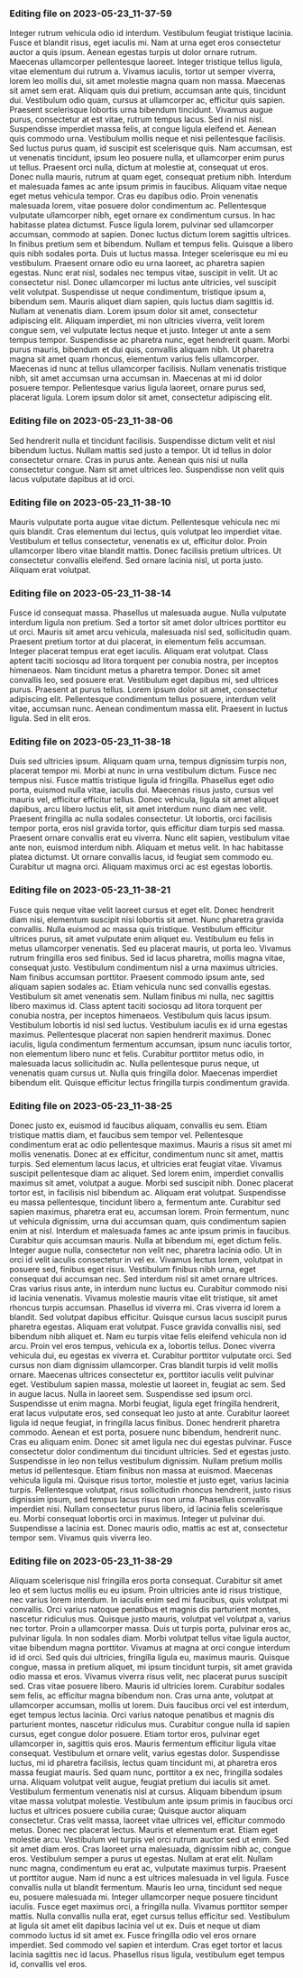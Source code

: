 

### Editing file on 2023-05-23_11-37-59

Integer rutrum vehicula odio id interdum. Vestibulum feugiat tristique lacinia. Fusce et blandit risus, eget iaculis mi. Nam at urna eget eros consectetur auctor a quis ipsum. Aenean egestas turpis ut dolor ornare rutrum. Maecenas ullamcorper pellentesque laoreet. Integer tristique tellus ligula, vitae elementum dui rutrum a. Vivamus iaculis, tortor ut semper viverra, lorem leo mollis dui, sit amet molestie magna quam non massa. Maecenas sit amet sem erat. Aliquam quis dui pretium, accumsan ante quis, tincidunt dui. Vestibulum odio quam, cursus at ullamcorper ac, efficitur quis sapien. Praesent scelerisque lobortis urna bibendum tincidunt. Vivamus augue purus, consectetur at est vitae, rutrum tempus lacus. Sed in nisl nisl. Suspendisse imperdiet massa felis, at congue ligula eleifend et.
Aenean quis commodo urna. Vestibulum mollis neque et nisi pellentesque facilisis. Sed luctus purus quam, id suscipit est scelerisque quis. Nam accumsan, est ut venenatis tincidunt, ipsum leo posuere nulla, et ullamcorper enim purus ut tellus. Praesent orci nulla, dictum at molestie at, consequat ut eros. Donec nulla mauris, rutrum at quam eget, consequat pretium nibh. Interdum et malesuada fames ac ante ipsum primis in faucibus. Aliquam vitae neque eget metus vehicula tempor. Cras eu dapibus odio. Proin venenatis malesuada lorem, vitae posuere dolor condimentum ac. Pellentesque vulputate ullamcorper nibh, eget ornare ex condimentum cursus.
In hac habitasse platea dictumst. Fusce ligula lorem, pulvinar sed ullamcorper accumsan, commodo at sapien. Donec luctus dictum lorem sagittis ultrices. In finibus pretium sem et bibendum. Nullam et tempus felis. Quisque a libero quis nibh sodales porta. Duis ut luctus massa. Integer scelerisque eu mi eu vestibulum. Praesent ornare odio eu urna laoreet, ac pharetra sapien egestas. Nunc erat nisl, sodales nec tempus vitae, suscipit in velit.
Ut ac consectetur nisl. Donec ullamcorper mi luctus ante ultricies, vel suscipit velit volutpat. Suspendisse ut neque condimentum, tristique ipsum a, bibendum sem. Mauris aliquet diam sapien, quis luctus diam sagittis id. Nullam at venenatis diam. Lorem ipsum dolor sit amet, consectetur adipiscing elit. Aliquam imperdiet, mi non ultricies viverra, velit lorem congue sem, vel vulputate lectus neque et justo. Integer ut ante a sem tempus tempor.
Suspendisse ac pharetra nunc, eget hendrerit quam. Morbi purus mauris, bibendum et dui quis, convallis aliquam nibh. Ut pharetra magna sit amet quam rhoncus, elementum varius felis ullamcorper. Maecenas id nunc at tellus ullamcorper facilisis. Nullam venenatis tristique nibh, sit amet accumsan urna accumsan in. Maecenas at mi id dolor posuere tempor. Pellentesque varius ligula laoreet, ornare purus sed, placerat ligula. Lorem ipsum dolor sit amet, consectetur adipiscing elit.




### Editing file on 2023-05-23_11-38-06

Sed hendrerit nulla et tincidunt facilisis. Suspendisse dictum velit et nisl bibendum luctus. Nullam mattis sed justo a tempor. Ut id tellus in dolor consectetur ornare. Cras in purus ante. Aenean quis nisi ut nulla consectetur congue. Nam sit amet ultrices leo. Suspendisse non velit quis lacus vulputate dapibus at id orci.




### Editing file on 2023-05-23_11-38-10

Mauris vulputate porta augue vitae dictum. Pellentesque vehicula nec mi quis blandit. Cras elementum dui lectus, quis volutpat leo imperdiet vitae. Vestibulum et tellus consectetur, venenatis ex ut, efficitur dolor. Proin ullamcorper libero vitae blandit mattis. Donec facilisis pretium ultrices. Ut consectetur convallis eleifend. Sed ornare lacinia nisl, ut porta justo. Aliquam erat volutpat.




### Editing file on 2023-05-23_11-38-14

Fusce id consequat massa. Phasellus ut malesuada augue. Nulla vulputate interdum ligula non pretium. Sed a tortor sit amet dolor ultrices porttitor eu ut orci. Mauris sit amet arcu vehicula, malesuada nisl sed, sollicitudin quam. Praesent pretium tortor at dui placerat, in elementum felis accumsan. Integer placerat tempus erat eget iaculis.
Aliquam erat volutpat. Class aptent taciti sociosqu ad litora torquent per conubia nostra, per inceptos himenaeos. Nam tincidunt metus a pharetra tempor. Donec sit amet convallis leo, sed posuere erat. Vestibulum eget dapibus mi, sed ultrices purus. Praesent at purus tellus. Lorem ipsum dolor sit amet, consectetur adipiscing elit. Pellentesque condimentum tellus posuere, interdum velit vitae, accumsan nunc. Aenean condimentum massa elit. Praesent in luctus ligula. Sed in elit eros.




### Editing file on 2023-05-23_11-38-18

Duis sed ultricies ipsum. Aliquam quam urna, tempus dignissim turpis non, placerat tempor mi. Morbi at nunc in urna vestibulum dictum. Fusce nec tempus nisi. Fusce mattis tristique ligula id fringilla. Phasellus eget odio porta, euismod nulla vitae, iaculis dui. Maecenas risus justo, cursus vel mauris vel, efficitur efficitur tellus. Donec vehicula, ligula sit amet aliquet dapibus, arcu libero luctus elit, sit amet interdum nunc diam nec velit. Praesent fringilla ac nulla sodales consectetur. Ut lobortis, orci facilisis tempor porta, eros nisl gravida tortor, quis efficitur diam turpis sed massa.
Praesent ornare convallis erat eu viverra. Nunc elit sapien, vestibulum vitae ante non, euismod interdum nibh. Aliquam et metus velit. In hac habitasse platea dictumst. Ut ornare convallis lacus, id feugiat sem commodo eu. Curabitur ut magna orci. Aliquam maximus orci ac est egestas lobortis.




### Editing file on 2023-05-23_11-38-21

Fusce quis neque vitae velit laoreet cursus et eget elit. Donec hendrerit diam nisi, elementum suscipit nisi lobortis sit amet. Nunc pharetra gravida convallis. Nulla euismod ac massa quis tristique. Vestibulum efficitur ultrices purus, sit amet vulputate enim aliquet eu. Vestibulum eu felis in metus ullamcorper venenatis. Sed eu placerat mauris, ut porta leo. Vivamus rutrum fringilla eros sed finibus. Sed id lacus pharetra, mollis magna vitae, consequat justo. Vestibulum condimentum nisl a urna maximus ultricies.
Nam finibus accumsan porttitor. Praesent commodo ipsum ante, sed aliquam sapien sodales ac. Etiam vehicula nunc sed convallis egestas. Vestibulum sit amet venenatis sem. Nullam finibus mi nulla, nec sagittis libero maximus id. Class aptent taciti sociosqu ad litora torquent per conubia nostra, per inceptos himenaeos. Vestibulum quis lacus ipsum. Vestibulum lobortis id nisl sed luctus. Vestibulum iaculis ex id urna egestas maximus. Pellentesque placerat non sapien hendrerit maximus. Donec iaculis, ligula condimentum fermentum accumsan, ipsum nunc iaculis tortor, non elementum libero nunc et felis. Curabitur porttitor metus odio, in malesuada lacus sollicitudin ac. Nulla pellentesque purus neque, ut venenatis quam cursus ut. Nulla quis fringilla dolor. Maecenas imperdiet bibendum elit. Quisque efficitur lectus fringilla turpis condimentum gravida.




### Editing file on 2023-05-23_11-38-25

Donec justo ex, euismod id faucibus aliquam, convallis eu sem. Etiam tristique mattis diam, et faucibus sem tempor vel. Pellentesque condimentum erat ac odio pellentesque maximus. Mauris a risus sit amet mi mollis venenatis. Donec at ex efficitur, condimentum nunc sit amet, mattis turpis. Sed elementum lacus lacus, et ultricies erat feugiat vitae. Vivamus suscipit pellentesque diam ac aliquet. Sed lorem enim, imperdiet convallis maximus sit amet, volutpat a augue. Morbi sed suscipit nibh. Donec placerat tortor est, in facilisis nisl bibendum ac. Aliquam erat volutpat. Suspendisse eu massa pellentesque, tincidunt libero a, fermentum ante. Curabitur sed sapien maximus, pharetra erat eu, accumsan lorem. Proin fermentum, nunc ut vehicula dignissim, urna dui accumsan quam, quis condimentum sapien enim at nisl. Interdum et malesuada fames ac ante ipsum primis in faucibus.
Curabitur quis accumsan mauris. Nulla at bibendum mi, eget dictum felis. Integer augue nulla, consectetur non velit nec, pharetra lacinia odio. Ut in orci id velit iaculis consectetur in vel ex. Vivamus lectus lorem, volutpat in posuere sed, finibus eget risus. Vestibulum finibus nibh urna, eget consequat dui accumsan nec. Sed interdum nisl sit amet ornare ultrices. Cras varius risus ante, in interdum nunc luctus eu. Curabitur commodo nisi id lacinia venenatis. Vivamus molestie mauris vitae elit tristique, sit amet rhoncus turpis accumsan. Phasellus id viverra mi. Cras viverra id lorem a blandit.
Sed volutpat dapibus efficitur. Quisque cursus lacus suscipit purus pharetra egestas. Aliquam erat volutpat. Fusce gravida convallis nisi, sed bibendum nibh aliquet et. Nam eu turpis vitae felis eleifend vehicula non id arcu. Proin vel eros tempus, vehicula ex a, lobortis tellus. Donec viverra vehicula dui, eu egestas ex viverra et. Curabitur porttitor vulputate orci. Sed cursus non diam dignissim ullamcorper.
Cras blandit turpis id velit mollis ornare. Maecenas ultrices consectetur ex, porttitor iaculis velit pulvinar eget. Vestibulum sapien massa, molestie ut laoreet in, feugiat ac sem. Sed in augue lacus. Nulla in laoreet sem. Suspendisse sed ipsum orci. Suspendisse ut enim magna. Morbi feugiat, ligula eget fringilla hendrerit, erat lacus vulputate eros, sed consequat leo justo at ante. Curabitur laoreet ligula id neque feugiat, in fringilla lacus finibus. Donec hendrerit pharetra commodo. Aenean et est porta, posuere nunc bibendum, hendrerit nunc. Cras eu aliquam enim. Donec sit amet ligula nec dui egestas pulvinar. Fusce consectetur dolor condimentum dui tincidunt ultricies.
Sed et egestas justo. Suspendisse in leo non tellus vestibulum dignissim. Nullam pretium mollis metus id pellentesque. Etiam finibus non massa at euismod. Maecenas vehicula ligula mi. Quisque risus tortor, molestie et justo eget, varius lacinia turpis. Pellentesque volutpat, risus sollicitudin rhoncus hendrerit, justo risus dignissim ipsum, sed tempus lacus risus non urna. Phasellus convallis imperdiet nisi. Nullam consectetur purus libero, id lacinia felis scelerisque eu. Morbi consequat lobortis orci in maximus. Integer ut pulvinar dui. Suspendisse a lacinia est. Donec mauris odio, mattis ac est at, consectetur tempor sem. Vivamus quis viverra leo.




### Editing file on 2023-05-23_11-38-29

Aliquam scelerisque nisl fringilla eros porta consequat. Curabitur sit amet leo et sem luctus mollis eu eu ipsum. Proin ultricies ante id risus tristique, nec varius lorem interdum. In iaculis enim sed mi faucibus, quis volutpat mi convallis. Orci varius natoque penatibus et magnis dis parturient montes, nascetur ridiculus mus. Quisque justo mauris, volutpat vel volutpat a, varius nec tortor. Proin a ullamcorper massa. Duis ut turpis porta, pulvinar eros ac, pulvinar ligula. In non sodales diam. Morbi volutpat tellus vitae ligula auctor, vitae bibendum magna porttitor. Vivamus at magna at orci congue interdum id id orci. Sed quis dui ultricies, fringilla ligula eu, maximus mauris. Quisque congue, massa in pretium aliquet, mi ipsum tincidunt turpis, sit amet gravida odio massa et eros. Vivamus viverra risus velit, nec placerat purus suscipit sed.
Cras vitae posuere libero. Mauris id ultricies lorem. Curabitur sodales sem felis, ac efficitur magna bibendum non. Cras urna ante, volutpat at ullamcorper accumsan, mollis ut lorem. Duis faucibus orci vel est interdum, eget tempus lectus lacinia. Orci varius natoque penatibus et magnis dis parturient montes, nascetur ridiculus mus. Curabitur congue nulla id sapien cursus, eget congue dolor posuere. Etiam tortor eros, pulvinar eget ullamcorper in, sagittis quis eros. Mauris fermentum efficitur ligula vitae consequat. Vestibulum et ornare velit, varius egestas dolor. Suspendisse luctus, mi id pharetra facilisis, lectus quam tincidunt mi, at pharetra eros massa feugiat mauris.
Sed quam nunc, porttitor a ex nec, fringilla sodales urna. Aliquam volutpat velit augue, feugiat pretium dui iaculis sit amet. Vestibulum fermentum venenatis nisl at cursus. Aliquam bibendum ipsum vitae massa volutpat molestie. Vestibulum ante ipsum primis in faucibus orci luctus et ultrices posuere cubilia curae; Quisque auctor aliquam consectetur. Cras velit massa, laoreet vitae ultrices vel, efficitur commodo metus. Donec nec placerat lectus. Mauris et elementum erat. Etiam eget molestie arcu. Vestibulum vel turpis vel orci rutrum auctor sed ut enim. Sed sit amet diam eros. Cras laoreet urna malesuada, dignissim nibh ac, congue eros.
Vestibulum semper a purus ut egestas. Nullam at erat elit. Nullam nunc magna, condimentum eu erat ac, vulputate maximus turpis. Praesent ut porttitor augue. Nam id nunc a est ultrices malesuada in vel ligula. Fusce convallis nulla ut blandit fermentum. Mauris leo urna, tincidunt sed neque eu, posuere malesuada mi. Integer ullamcorper neque posuere tincidunt iaculis. Fusce eget maximus orci, a fringilla nulla.
Vivamus porttitor semper mattis. Nulla convallis nulla erat, eget cursus tellus efficitur sed. Vestibulum at ligula sit amet elit dapibus lacinia vel ut ex. Duis et neque ut diam commodo luctus id sit amet ex. Fusce fringilla odio vel eros ornare imperdiet. Sed commodo vel sapien et interdum. Cras eget tortor et lacus lacinia sagittis nec id lacus. Phasellus risus ligula, vestibulum eget tempus id, convallis vel eros.


